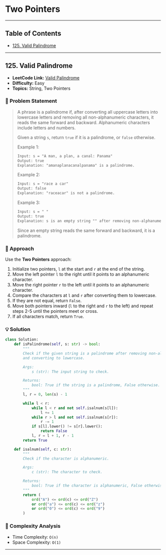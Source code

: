 # Two Pointers

---

## Table of Contents

- [125. Valid Palindrome](#125-valid-palindrome)

---

## 125. Valid Palindrome

- **LeetCode Link:** [Valid Palindrome](https://leetcode.com/problems/valid-palindrome/)
- **Difficulty:** Easy
- **Topics:** String, Two Pointers

### 🧠 Problem Statement

> A phrase is a palindrome if, after converting all uppercase letters into lowercase letters and removing all non-alphanumeric characters, it reads the same forward and backward. Alphanumeric characters include letters and numbers.
>
> Given a string `s`, return `true` if it is a palindrome, or `false` otherwise.
>
> Example 1:
>
> ```txt
> Input: s = "A man, a plan, a canal: Panama"
> Output: true
> Explanation: "amanaplanacanalpanama" is a palindrome.
> ```
>
> Example 2:
>
> ```txt
> Input: s = "race a car"
> Output: false
> Explanation: "raceacar" is not a palindrome.
> ```
>
> Example 3:
>
> ```txt
> Input: s = " "
> Output: true
> Explanation: s is an empty string "" after removing non-alphanumeric characters.
> ```
>
> Since an empty string reads the same forward and backward, it is a palindrome.

### 🧩 Approach

Use the **Two Pointers** approach:

1. Initialize two pointers, `l` at the start and `r` at the end of the string.
2. Move the left pointer `l` to the right until it points to an alphanumeric character.
3. Move the right pointer `r` to the left until it points to an alphanumeric character.
4. Compare the characters at `l` and `r` after converting them to lowercase.
5. If they are not equal, return `False`.
6. Move both pointers inward (`l` to the right and `r` to the left) and repeat steps 2-5 until the pointers meet or cross.
7. If all characters match, return `True`.

### 💡 Solution

```python
class Solution:
    def isPalindrome(self, s: str) -> bool:
        """
        Check if the given string is a palindrome after removing non-alphanumeric characters
        and converting to lowercase.

        Args:
            s (str): The input string to check.

        Returns:
            bool: True if the string is a palindrome, False otherwise.
        """
        l, r = 0, len(s) - 1

        while l < r:
            while l < r and not self.isalnum(s[l]):
                l += 1
            while r > l and not self.isalnum(s[r]):
                r -= 1
            if s[l].lower() != s[r].lower():
                return False
            l, r = l + 1, r - 1
        return True

    def isalnum(self, c: str):
        """
        Check if the character is alphanumeric.

        Args:
            c (str): The character to check.

        Returns:
            bool: True if the character is alphanumeric, False otherwise.
        """
        return (
            ord("A") <= ord(c) <= ord("Z")
            or ord("a") <= ord(c) <= ord("z")
            or ord("0") <= ord(c) <= ord("9")
        )
```

### 🧮 Complexity Analysis

- Time Complexity: `O(n)`
- Space Complexity: `O(1)`

---
